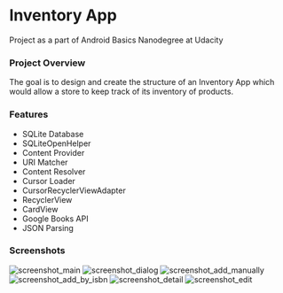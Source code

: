 # Inventory App

Project as a part of Android Basics Nanodegree at Udacity

### Project Overview

The goal is to design and create the structure of an Inventory App which would allow a store to keep track of its inventory of products. 

### Features

* SQLite Database
* SQLiteOpenHelper
* Content Provider
* URI Matcher
* Content Resolver
* Cursor Loader
* CursorRecyclerViewAdapter
* RecyclerView
* CardView
* Google Books API
* JSON Parsing

### Screenshots

![screenshot_main](https://user-images.githubusercontent.com/33213229/35272952-379866ba-007a-11e8-95f3-9e357e85a223.png)
![screenshot_dialog](https://user-images.githubusercontent.com/33213229/35272965-3dbe2bb0-007a-11e8-8261-0a3ccd76aad2.png)
![screenshot_add_manually](https://user-images.githubusercontent.com/33213229/35272971-41f0c062-007a-11e8-9be3-b92a67f9785e.png)
![screenshot_add_by_isbn](https://user-images.githubusercontent.com/33213229/35272974-459f31a8-007a-11e8-9b5f-e9716d933db9.png)
![screenshot_detail](https://user-images.githubusercontent.com/33213229/35272982-4ae49478-007a-11e8-89c6-d5b893ddc94a.png)
![screenshot_edit](https://user-images.githubusercontent.com/33213229/35272987-4ea10c36-007a-11e8-8f9a-4469c6150b82.png)

